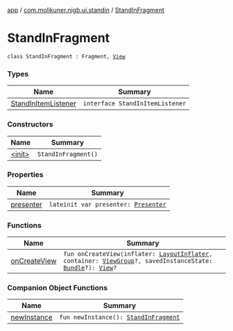 [app](../../index.md) / [com.molikuner.nigb.ui.standin](../index.md) / [StandInFragment](./index.md)

# StandInFragment

`class StandInFragment : Fragment, `[`View`](../-stand-in-contract/-view.md)

### Types

| Name | Summary |
|---|---|
| [StandInItemListener](-stand-in-item-listener/index.md) | `interface StandInItemListener` |

### Constructors

| Name | Summary |
|---|---|
| [&lt;init&gt;](-init-.md) | `StandInFragment()` |

### Properties

| Name | Summary |
|---|---|
| [presenter](presenter.md) | `lateinit var presenter: `[`Presenter`](../-stand-in-contract/-presenter.md) |

### Functions

| Name | Summary |
|---|---|
| [onCreateView](on-create-view.md) | `fun onCreateView(inflater: `[`LayoutInflater`](https://developer.android.com/reference/android/view/LayoutInflater.html)`, container: `[`ViewGroup`](https://developer.android.com/reference/android/view/ViewGroup.html)`?, savedInstanceState: `[`Bundle`](https://developer.android.com/reference/android/os/Bundle.html)`?): `[`View`](https://developer.android.com/reference/android/view/View.html)`?` |

### Companion Object Functions

| Name | Summary |
|---|---|
| [newInstance](new-instance.md) | `fun newInstance(): `[`StandInFragment`](./index.md) |

